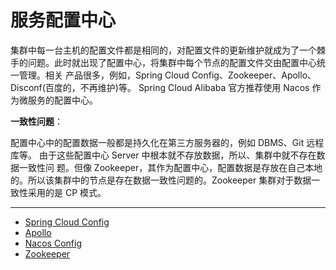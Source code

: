 # 服务配置中心

集群中每一台主机的配置文件都是相同的，对配置文件的更新维护就成为了一个棘手的问题。此时就出现了配置中心，将集群中每个节点的配置文件交由配置中心统一管理。相关 产品很多，例如，Spring Cloud Config、Zookeeper、Apollo、Disconf(百度的，不再维护)等。 Spring Cloud Alibaba 官方推荐使用 Nacos 作为微服务的配置中心。

**一致性问题**：

配置中心中的配置数据一般都是持久化在第三方服务器的，例如 DBMS、Git 远程库等。 由于这些配置中心 Server 中根本就不存放数据，所以、集群中就不存在数据一致性问 题。但像 Zookeeper，其作为配置中心，配置数据是存放在自己本地的。所以该集群中的节点是存在数据一致性问题的。Zookeeper 集群对于数据一致性采用的是 CP 模式。 

****

- [Spring Cloud Config](../../SpringCloud/Config/README.md)
- [Apollo](../../Apollo/README.md)
- [Nacos Config](../../SpringCloudAlibaba/Nacos/README.md)
- [Zookeeper](../../Zookeeper/Config/README.md)

